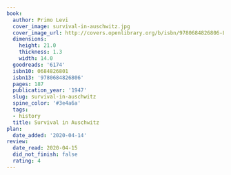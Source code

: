 ```yaml
---
book:
  author: Primo Levi
  cover_image: survival-in-auschwitz.jpg
  cover_image_url: http://covers.openlibrary.org/b/isbn/9780684826806-L.jpg
  dimensions:
    height: 21.0
    thickness: 1.3
    width: 14.0
  goodreads: '6174'
  isbn10: 0684826801
  isbn13: '9780684826806'
  pages: 187
  publication_year: '1947'
  slug: survival-in-auschwitz
  spine_color: '#3e4a6a'
  tags:
  - history
  title: Survival in Auschwitz
plan:
  date_added: '2020-04-14'
review:
  date_read: 2020-04-15
  did_not_finish: false
  rating: 4
---
```

